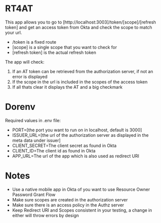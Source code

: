 # RT4AT
 This app allows you to go to [http://localhost:3003]/token/[scope]/[refresh token] and get an access token from Okta and check the scope to match your url. 

 - /token is a fixed route
 - [scope] is a single scope that you want to check for
 - [refresh token] is the actual refresh token

 The app will check: 
 1. If an AT token can be retrieved from the authorization server, if not an error is displayed
 2. If the scope in the url is included in the scopes of the access token
 3. If all thats clear it displays the AT and a big checkmark

#  Dorenv
 Required values in .env file:
 - PORT=[the port you want to run on in localhost, default is 3000]
 - ISSUER_URL=[the url of the authorization server as displayed in the meta data under issuer]
 - CLIENT_SECRET=The client secret as found in Okta
 - CLIENT_ID=The client id as found in Okta
 - APP_URL=The url of the app which is also used as redirect URI

#  Notes
 - Use a native mobile app in Okta of you want to use Resource Owner Password Grant Flow
 - Make sure scopes are created in the authorization server
 - Make sure there is an access policy in the Authz server
 - Keep Redirect URI and Scopes consistent in your testing, a change in either will throw errors by design
